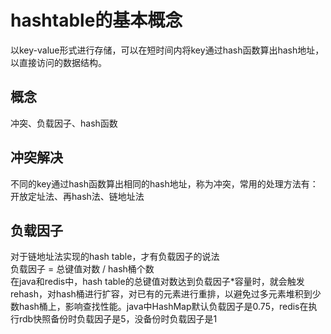 # hashtable的基本概念

以key-value形式进行存储，可以在短时间内将key通过hash函数算出hash地址，以直接访问的数据结构。

## 概念

冲突、负载因子、hash函数

## 冲突解决

不同的key通过hash函数算出相同的hash地址，称为冲突，常用的处理方法有：开放定址法、再hash法、链地址法

## 负载因子

对于链地址法实现的hash table，才有负载因子的说法  
负载因子 = 总键值对数 / hash桶个数  
在java和redis中，hash table的总键值对数达到负载因子*容量时，就会触发rehash，对hash桶进行扩容，对已有的元素进行重排，以避免过多元素堆积到少数hash桶上，影响查找性能。java中HashMap默认负载因子是0.75，redis在执行rdb快照备份时负载因子是5，没备份时负载因子是1
